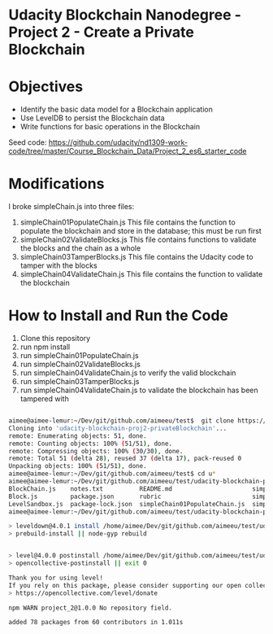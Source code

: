 # Udacity Blockchain Nanodegree - Project 2 - Create a Private Blockchain

# Objectives


- Identify the basic data model for a Blockchain application
- Use LevelDB to persist the Blockchain data
- Write functions for basic operations in the Blockchain

Seed code: https://github.com/udacity/nd1309-work-code/tree/master/Course_Blockchain_Data/Project_2_es6_starter_code

# Modifications

I broke simpleChain.js into three files:

1. simpleChain01PopulateChain.js    This file contains the function to populate the blockchain and store in the database; this must be run first
2. simpleChain02ValidateBlocks.js  This file contains functions to validate the blocks and the chain as a whole
3. simpleChain03TamperBlocks.js  This file contains the Udacity code to tamper with the blocks
4. simpleChain04ValidateChain.js This file contains the function to validate the blockchain

# How to Install and Run the Code

1. Clone this repository
2. run npm install
3. run simpleChain01PopulateChain.js 
4. run simpleChain02ValidateBlocks.js 
5. run simpleChain04ValidateChain.js to verify the valid blockchain
6. run simpleChain03TamperBlocks.js
7. run simpleChain04ValidateChain.js  to validate the blockchain has been tampered with



```bash

aimee@aimee-lemur:~/Dev/git/github.com/aimeeu/test$  git clone https://github.com/aimeeu/udacity-blockchain-proj2-privateBlockchain.git
Cloning into 'udacity-blockchain-proj2-privateBlockchain'...
remote: Enumerating objects: 51, done.
remote: Counting objects: 100% (51/51), done.
remote: Compressing objects: 100% (30/30), done.
remote: Total 51 (delta 28), reused 37 (delta 17), pack-reused 0
Unpacking objects: 100% (51/51), done.
aimee@aimee-lemur:~/Dev/git/github.com/aimeeu/test$ cd u*
aimee@aimee-lemur:~/Dev/git/github.com/aimeeu/test/udacity-blockchain-proj2-privateBlockchain$ ls
BlockChain.js    notes.txt          README.md                      simpleChain02ValidateBlocks.js  utils.js
Block.js         package.json       rubric                         simpleChain03TamperBlocks.js
LevelSandbox.js  package-lock.json  simpleChain01PopulateChain.js  simpleChain04ValidateChain.js
aimee@aimee-lemur:~/Dev/git/github.com/aimeeu/test/udacity-blockchain-proj2-privateBlockchain$ npm install

> leveldown@4.0.1 install /home/aimee/Dev/git/github.com/aimeeu/test/udacity-blockchain-proj2-privateBlockchain/node_modules/leveldown
> prebuild-install || node-gyp rebuild


> level@4.0.0 postinstall /home/aimee/Dev/git/github.com/aimeeu/test/udacity-blockchain-proj2-privateBlockchain/node_modules/level
> opencollective-postinstall || exit 0

Thank you for using level!
If you rely on this package, please consider supporting our open collective:
> https://opencollective.com/level/donate

npm WARN project_2@1.0.0 No repository field.

added 78 packages from 60 contributors in 1.011s














```
